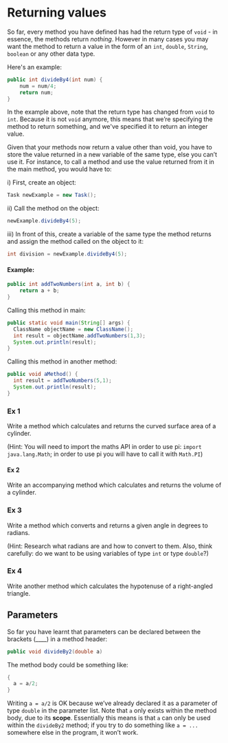 Returning values
===

So far, every method you have defined has had the return type of `void` - in essence, the methods return *nothing*. However in many cases you may want the method to return a value in the form of an `int`, `double`, `String`, `boolean` or any other data type.

Here's an example:

```java
public int divideBy4(int num) {
	num = num/4;
	return num;
}
```

In the example above, note that the return type has changed from `void` to `int`. Because it is not `void` anymore, this means that we’re specifying the method to return something, and we've specified it to return an integer value.

Given that your methods now return a value other than void, you have to store the value returned in a new variable of the same type, else you can’t use it. For instance, to call a method and use the value returned from it in the main method, you would have to:

i) First, create an object:
```java
Task newExample = new Task();
```

ii) Call the method on the object:
```java
newExample.divideBy4(5);
```

iii) In front of this, create a variable of the same type the method returns and assign the method called on the object to it:
```java
int division = newExample.divideBy4(5);
```

#### Example:

```java
public int addTwoNumbers(int a, int b) {
	return a + b;          
}
```
Calling this method in main:

```java
public static void main(String[] args) {
  ClassName objectName = new ClassName();
  int result = objectName.addTwoNumbers(1,3);
  System.out.println(result);
}
```
Calling this method in another method:

```java
public void aMethod() {
  int result = addTwoNumbers(5,1);
  System.out.println(result);
}
```

### Ex 1
Write a method which calculates and returns the curved surface area of a cylinder. 

(Hint: You will need to import the maths API in order to use pi: `import java.lang.Math`; in order to use pi you will have to call it with `Math.PI`)

#### Ex 2
Write an accompanying method which calculates and returns the volume of a cylinder.

### Ex 3
Write a method which converts and returns a given angle in degrees to radians. 

(Hint: Research what radians are and how to convert to them. Also, think carefully: do we want to be using variables of type `int` or type `double`?)

### Ex 4
Write another method which calculates the hypotenuse of a right-angled triangle.

## Parameters
So far you have learnt that parameters can be declared between the brackets (____) in a method header: 

```java
public void divideBy2(double a)
```

The method body could be something like:

```java
{
  a = a/2; 
}
```

Writing `a = a/2` is OK because we’ve already declared it as a  parameter of type `double` in the parameter list. Note that `a` only exists within the method body, due to its **scope**. Essentially this means is that `a` can only be used within the `divideBy2` method; if you try to do something like `a = ...` somewhere else in the program, it won’t work.
